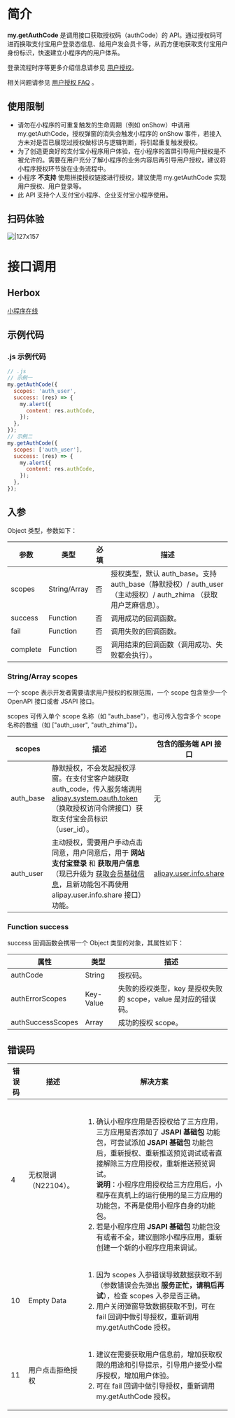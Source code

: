# 简介
**my.getAuthCode** 是调用接口获取授权码（authCode）的 API。通过授权码可进而换取支付宝用户登录态信息、给用户发会员卡等，从而方便地获取支付宝用户身份标识，快速建立小程序内的用户体系。

登录流程时序等更多介绍信息请参见 [用户授权](https://opendocs.alipay.com/mini/introduce/authcode)。

相关问题请参见 [用户授权 FAQ](https://opendocs.alipay.com/mini/api/bpubha) 。

## 使用限制

- 请勿在小程序的可重复触发的生命周期（例如 onShow）中调用 my.getAuthCode，授权弹窗的消失会触发小程序的 onShow 事件，若接入方未对是否已展现过授权做标识与逻辑判断，将引起重复触发授权。
- 为了创造更良好的支付宝小程序用户体验，在小程序的首屏引导用户授权是不被允许的。需要在用户充分了解小程序的业务内容后再引导用户授权，建议将小程序授权环节放在业务流程中。
- 小程序 **不支持** 使用拼接授权链接进行授权，建议使用 my.getAuthCode 实现用户授权、用户登录等。
- 此 API 支持个人支付宝小程序、企业支付宝小程序使用。

## 扫码体验

![|127x157](https://gw.alipayobjects.com/zos/skylark-tools/public/files/1cdfd0855a5b2beb9466386548165516.jpeg#align=left&display=inline&height=157&margin=%5Bobject%20Object%5D&originHeight=157&originWidth=127&status=done&style=none&width=127)

# 接口调用

## Herbox

[小程序在线](https://herbox-embed.alipay.com/s/doc-get-auth-code?theme=light&previewZoom=75&chInfo=openhome-doc) 

## 示例代码

### .js 示例代码
```javascript
// .js
// 示例一
my.getAuthCode({
  scopes: 'auth_user',
  success: (res) => {
    my.alert({
      content: res.authCode,
    });
  },
});
// 示例二
my.getAuthCode({
  scopes: ['auth_user'],
  success: (res) => {
    my.alert({
      content: res.authCode,
    });
  },
});
```

## 入参

Object 类型，参数如下：

| **参数** | **类型** | **必填** | **描述** |
| --- | --- | --- | --- |
| scopes | String/Array | 否 | 授权类型，默认 auth_base。支持 auth_base（静默授权）/ auth_user（主动授权）/ auth_zhima （获取用户芝麻信息）。 |
| success | Function | 否 | 调用成功的回调函数。 |
| fail | Function | 否 | 调用失败的回调函数。 |
| complete | Function | 否 | 调用结束的回调函数（调用成功、失败都会执行）。 |

### String/Array scopes

一个 scope 表示开发者需要请求用户授权的权限范围，一个 scope 包含至少一个 OpenAPI 接口或者 JSAPI 接口。

scopes 可传入单个 scope 名称（如 "auth_base"），也可传入包含多个 scope 名称的数组（如 ["auth_user", "auth_zhima"]）。

| **scopes** | **描述** | **包含的服务端 API 接口** |
| --- | --- | --- |
| auth_base | 静默授权，不会发起授权浮窗。在支付宝客户端获取 auth_code，传入服务端调用 [alipay.system.oauth.token](https://opendocs.alipay.com/mini/02qkj4)（换取授权访问令牌接口）获取支付宝会员标识（user_id）。 | 无 |
| auth_user | 主动授权，需要用户手动点击同意，用户同意后，用于 **网站支付宝登录** 和 **获取用户信息**（现已升级为 [获取会员基础信息](https://opendocs.alipay.com/mini/introduce/twn8vq)，且新功能包不再使用 alipay.user.info.share 接口）功能。 | [alipay.user.info.share](https://opendocs.alipay.com/open/02dvf6) |

### Function success

success 回调函数会携带一个 Object 类型的对象，其属性如下：

| **属性** | **类型** | **描述** |
| --- | --- | --- |
| authCode | String | 授权码。 |
| authErrorScopes | Key-Value | 失败的授权类型，key 是授权失败的 scope，value 是对应的错误码。 |
| authSuccessScopes | Array | 成功的授权 scope。 |


## 错误码

| **错误码** | **描述** | **解决方案** |
| --- | --- | --- |
| 4 | 无权限调（N22104）。 | <br /><ol><li>确认小程序应用是否授权给了三方应用，三方应用是否添加了 <b>JSAPI 基础包</b> 功能包，可尝试添加 <b>JSAPI 基础包</b> 功能包后，重新授权、重新推送预览调试或者直接解除三方应用授权，重新推送预览调试。<br /><b>说明</b>：小程序应用授权给三方应用后，小程序在真机上的运行使用的是三方应用的功能包，不再是使用小程序自身的功能包。</li><li>若是小程序应用 <b>JSAPI 基础包</b> 功能包没有或者不全，建议删除小程序应用，重新创建一个新的小程序应用来调试。</li></ol>|
| 10 | Empty Data | <ol><li>因为 scopes 入参错误导致数据获取不到（参数错误会先弹出 <b>服务正忙，请稍后再试</b>），检查 scopes 入参是否正确。</li><li>用户关闭弹窗导致数据获取不到，可在 fail 回调中做引导授权，重新调用 my.getAuthCode 授权。</li></ol> |
| 11 | 用户点击拒绝授权 | <ol><li>建议在需要获取用户信息前，增加获取权限的用途和引导提示，引导用户接受小程序授权，增加用户体验。</li><li>可在 fail 回调中做引导授权，重新调用 my.getAuthCode 授权。</li></ol> |

